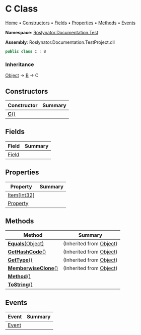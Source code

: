 # C Class

[Home](../../../../README.md) &#x2022; [Constructors](#constructors) &#x2022; [Fields](#fields) &#x2022; [Properties](#properties) &#x2022; [Methods](#methods) &#x2022; [Events](#events)

**Namespace**: [Roslynator.Documentation.Test](../README.md)

**Assembly**: Roslynator\.Documentation\.TestProject\.dll

```csharp
public class C : B
```

### Inheritance

[Object](https://docs.microsoft.com/en-us/dotnet/api/system.object) &#x2192; [B](../B/README.md) &#x2192; C

## Constructors

| Constructor | Summary |
| ----------- | ------- |
| [**C**()](-ctor/README.md) | |

## Fields

| Field | Summary |
| ----- | ------- |
| [Field](Field/README.md) | |

## Properties

| Property | Summary |
| -------- | ------- |
| [Item\[Int32\]](Item/README.md) | |
| [Property](Property/README.md) | |

## Methods

| Method | Summary |
| ------ | ------- |
| [**Equals**(Object)](https://docs.microsoft.com/en-us/dotnet/api/system.object.equals) |  \(Inherited from [Object](https://docs.microsoft.com/en-us/dotnet/api/system.object)\) |
| [**GetHashCode**()](https://docs.microsoft.com/en-us/dotnet/api/system.object.gethashcode) |  \(Inherited from [Object](https://docs.microsoft.com/en-us/dotnet/api/system.object)\) |
| [**GetType**()](https://docs.microsoft.com/en-us/dotnet/api/system.object.gettype) |  \(Inherited from [Object](https://docs.microsoft.com/en-us/dotnet/api/system.object)\) |
| [**MemberwiseClone**()](https://docs.microsoft.com/en-us/dotnet/api/system.object.memberwiseclone) |  \(Inherited from [Object](https://docs.microsoft.com/en-us/dotnet/api/system.object)\) |
| [**Method**()](Method/README.md) | |
| [**ToString**()](ToString/README.md) | |

## Events

| Event | Summary |
| ----- | ------- |
| [Event](Event/README.md) | |

